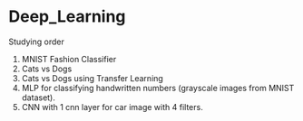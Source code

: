 # Deep_Learning

Studying order
1. MNIST Fashion Classifier
2. Cats vs Dogs
3. Cats vs Dogs using Transfer Learning
4. MLP for classifying handwritten numbers (grayscale images from MNIST dataset).
5. CNN with 1 cnn layer for car image with 4 filters.
